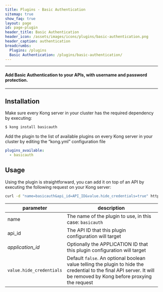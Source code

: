 ```yaml
---
title: Plugins - Basic Authentication
sitemap: true
show_faq: true
layout: page
id: page-plugin
header_title: Basic Authentication
header_icon: /assets/images/icons/plugins/basic-authentication.png
header_caption: authentication
breadcrumbs:
  Plugins: /plugins
  Basic Authentication: /plugins/basic-authentication/
---
```


---

#### Add Basic Authentication to your APIs, with username and password protection.

---

## Installation

Make sure every Kong server in your cluster has the required dependency by executing:

```bash
$ kong install basicauth
```

Add the plugin to the list of available plugins on every Kong server in your cluster by editing the “kong.yml” configuration file

```yaml
plugins_available:
  - basicauth
```

## Usage

Using the plugin is straightforward, you can add it on top of an API by executing the following request on your Kong server:

```bash
curl -d "name=basicauth&api_id=API_ID&value.hide_credentials=true" http://kong:8001/plugins/
```

| parameter                    | description                                                |
|------------------------------|------------------------------------------------------------|
| name                         | The name of the plugin to use, in this case: `basicauth`   |
| api_id                       | The API ID that this plugin configuration will target             |
| *application_id*             | Optionally the APPLICATION ID that this plugin configuration will target |
| `value.hide_credentials`           | Default `false`. An optional boolean value telling the plugin to hide the credential to the final API server. It will be removed by Kong before proxying the request |
